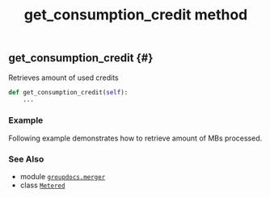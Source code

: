 ﻿---
title: get_consumption_credit method
second_title: GroupDocs.Merger for Python via .NET API References
description: 
type: docs
url: /python-net/groupdocs.merger/metered/get_consumption_credit/
is_root: false
weight: 20
---

## get_consumption_credit {#}

Retrieves amount of used credits



```python
def get_consumption_credit(self):
    ...
```



### Example 


Following example demonstrates how to retrieve amount of MBs processed.



### See Also
* module [`groupdocs.merger`](../../)
* class [`Metered`](/merger/python-net/groupdocs.merger/metered)

